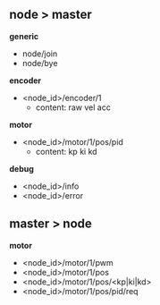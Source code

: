 ## node > master

**generic**
- node/join
- node/bye

**encoder**
- <node_id>/encoder/1
  - content: raw vel acc

**motor**
- <node_id>/motor/1/pos/pid
  - content: kp ki kd

**debug**
- <node_id>/info
- <node_id>/error

## master > node

**motor**
- <node_id>/motor/1/pwm
- <node_id>/motor/1/pos
- <node_id>/motor/1/pos/<kp|ki|kd>
- <node_id>/motor/1/pos/pid/req